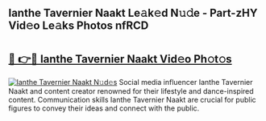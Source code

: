 ## Ianthe Tavernier Naakt Le𝚊k𝚎d N𝚞𝚍e - Part-zHY Vid𝚎o Le𝚊ks Photos nfRCD

# <h2><a href="http://fb0beq.evod.top/?m=Ianthe+Tavernier+Naakt">🔗 👉🔴 Ianthe Tavernier Naakt Vid𝚎o Ph𝚘t𝚘s</a></h2>

[![Ianthe Tavernier Naakt N𝚞d𝚎s](https://i.imgur.com/8V9OHl7.gif)](http://fb0beq.evod.top/?m=Ianthe+Tavernier+Naakt)
Social media influencer Ianthe Tavernier Naakt and content creator renowned for their lifestyle and dance-inspired content. Communication skills Ianthe Tavernier Naakt are crucial for public figures to convey their ideas and connect with the public. 

